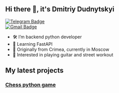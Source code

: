 ## Hi there 👋, it's Dmitriy Dudnytskyi

[![Telegram Badge](https://img.shields.io/badge/-ddncky-blue?style=social&logo=telegram&link=https://t.me/ddncky)](https://t.me/ddncky)<br>
[![Gmail Badge](https://img.shields.io/badge/-montekristo705@gmail.com-c14438?style=flat&logo=Gmail&logoColor=white&link=mailto:montekristo705@gmail.com)](mailto:montekristo705@gmail.com) <p align='left'>

- 🛠 I’m backend python developer
- 📖 Learning FastAPI
- 🌊 Originally from Crimea, currently in Moscow
- 🎵 Interested in playing guitar and street workout

## My latest projects
### [Chess python game](https://github.com/ddncky/chess_project)
